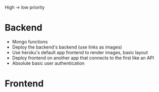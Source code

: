 High -> low priority

# Backend
- Mongo functions 
- Deploy the backend's backend (use links as images)
- Use heroku's default app frontend to render images, basic layout
- Deploy frontend on another app that connects to the first like an API
- Absolute basic user authentication

# Frontend